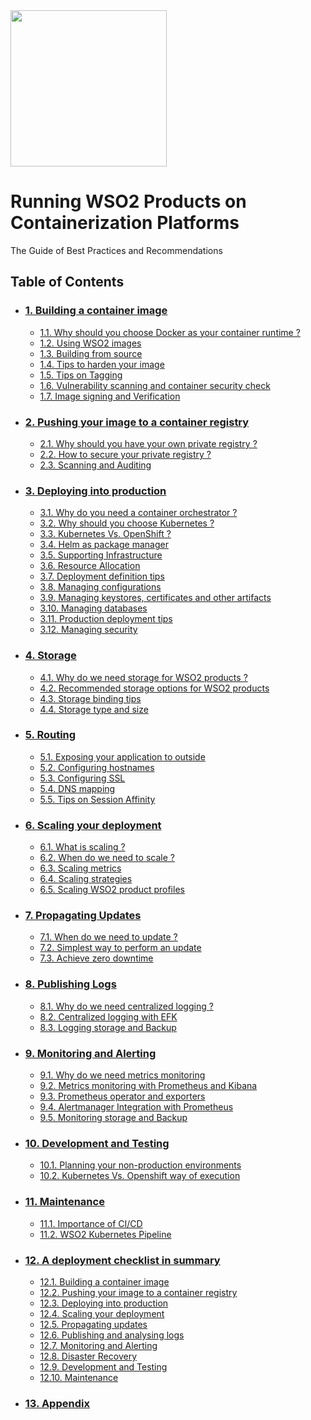 <img src="imgs/wso2.jpg" width="250">

# Running WSO2 Products on Containerization Platforms
The Guide of Best Practices and Recommendations

## Table of Contents
- ### [1. Building a container image](./build/Build.md)
    * [1.1. Why should you choose Docker as your container runtime ?](./build/Build.md#why-docker)
    * [1.2. Using WSO2 images](./build/Build.md#using-wso2-images)
    * [1.3. Building from source](./build/Build.md#building-from-source)
    * [1.4. Tips to harden your image](./build/Build.md#tips-to-harden-your-image)
    * [1.5. Tips on Tagging](./build/Build.md#tips-on-tagging)
    * [1.6. Vulnerability scanning and container security check](./build/Build.md#scanning)
    * [1.7. Image signing and Verification](./build/Build.md#signing)

- ### [2. Pushing your image to a container registry](./push/Push.md)
    * [2.1. Why should you have your own private registry ?](./push/Push.md)
    * [2.2. How to secure your private registry ?](./push/Push.md)
    * [2.3. Scanning and Auditing](./push/Push.md) 

- ### [3. Deploying into production](./deploy/Deploy.md)
    * [3.1. Why do you need a container orchestrator ?](./deploy/Deploy.md)
    * [3.2. Why should you choose Kubernetes ?](./deploy/Deploy.md)
    * [3.3. Kubernetes Vs. OpenShift ?](./deploy/Deploy.md)
    * [3.4. Helm as package manager](./deploy/Deploy.md) 
    * [3.5. Supporting Infrastructure](./deploy/Deploy.md)
    * [3.6. Resource Allocation](./deploy/Deploy.md)
    * [3.7. Deployment definition tips](./deploy/Deploy.md) 
    * [3.8. Managing configurations](./deploy/Deploy.md)  
    * [3.9. Managing keystores, certificates and other artifacts](./deploy/Deploy.md)
    * [3.10. Managing databases](./deploy/Deploy.md)
    * [3.11. Production deployment tips](./deploy/Deploy.md)
    * [3.12. Managing security](./deploy/Deploy.md)

- ### [4. Storage](https://github.com/wso2/container-guide/blob/master/store)
    * [4.1. Why do we need storage for WSO2 products ?](https://github.com/wso2/container-guide/blob/master/store/Persisting_And_Sharing.md#why-do-we-need-to-store?)
    * [4.2. Recommended storage options for WSO2 products](https://github.com/wso2/container-guide/blob/master/store/Persisting_And_Sharing.md#recommended-storage-options-for-wso2-products)
    * [4.3. Storage binding tips](https://github.com/wso2/container-guide)
    * [4.4. Storage type and size](https://github.com/wso2/container-guide)

- ### [5. Routing](https://github.com/wso2/container-guide/README.md)
    * [5.1. Exposing your application to outside](https://github.com/wso2/container-guide/blob/master/route/Routing.md#exposing-your-application-to-outside)
    * [5.2. Configuring hostnames](https://github.com/wso2/container-guide/blob/master/route/Routing.md#configuring-hostname)
    * [5.3. Configuring SSL](https://github.com/wso2/container-guide/blob/master/route/Routing.md#configuring-ssl)
    * [5.4. DNS mapping](https://github.com/wso2/container-guide/blob/master/route/Routing.md#dns-mapping)
    * [5.5. Tips on Session Affinity](https://github.com/wso2/container-guide/blob/master/route/Routing.md#tips-on-session-affinity)

- ### [6. Scaling your deployment](https://github.com/wso2/container-guide)
    * [6.1. What is scaling ?](https://github.com/wso2/container-guide/blob/master/scale/Scaling_Deployments.md#what-is-scaling?)
    * [6.2. When do we need to scale ?](https://github.com/wso2/container-guide/blob/master/scale/Scaling_Deployments.md#when-do-we-need-to-scale?)
    * [6.3. Scaling metrics](https://github.com/wso2/container-guide/blob/master/scale/Scaling_Deployments.md#scaling-metrics)
    * [6.4. Scaling strategies](https://github.com/wso2/container-guide/blob/master/scale/Scaling_Deployments.md#scaling-strategies)
    * [6.5. Scaling WSO2 product profiles](https://github.com/wso2/container-guide/blob/master/scale/Scaling_Deployments.md#scaling-wso2-product-profiles)

- ### [7. Propagating Updates](https://github.com/wso2/container-guide)
    * [7.1. When do we need to update ?](https://github.com/wso2/container-guide/blob/master/update/Propagating_Updates.md#when-do-we-need-to-update?)
    * [7.2. Simplest way to perform an update](https://github.com/wso2/container-guide/blob/master/update/Propagating_Updates.md#simplest-way-to-perform-an-update)
    * [7.3. Achieve zero downtime](https://github.com/wso2/container-guide/blob/master/update/Propagating_Updates.md#achieve-zero-downtime)

- ### [8. Publishing Logs](https://github.com/wso2/container-guide)
    * [8.1. Why do we need centralized logging ?](https://github.com/wso2/container-guide)
    * [8.2. Centralized logging with EFK](https://github.com/wso2/container-guide)
    * [8.3. Logging storage and Backup](https://github.com/wso2/container-guide)  

- ### [9. Monitoring and Alerting](https://github.com/wso2/container-guide)
    * [9.1. Why do we need metrics monitoring](https://github.com/wso2/container-guide)
    * [9.2. Metrics monitoring with Prometheus and Kibana](https://github.com/wso2/container-guide)
    * [9.3. Prometheus operator and exporters](https://github.com/wso2/container-guide)
    * [9.4. Alertmanager Integration with Prometheus](https://github.com/wso2/container-guide)
    * [9.5. Monitoring storage and Backup](https://github.com/wso2/container-guide)

- ### [10. Development and Testing](https://github.com/wso2/container-guide)
    * [10.1. Planning your non-production environments](https://github.com/wso2/container-guide)
    * [10.2. Kubernetes Vs. Openshift way of execution](https://github.com/wso2/container-guide)

- ### [11. Maintenance](https://github.com/wso2/container-guide)
    * [11.1. Importance of CI/CD](https://github.com/wso2/container-guide)
    * [11.2. WSO2 Kubernetes Pipeline](https://github.com/wso2/container-guide)

- ### [12. A deployment checklist in summary](https://github.com/wso2/container-guide)
    * [12.1. Building a container image](https://github.com/wso2/container-guide)
    * [12.2. Pushing your image to a container registry](https://github.com/wso2/container-guide)
    * [12.3. Deploying into production](https://github.com/wso2/container-guide)
    * [12.4. Scaling your deployment](https://github.com/wso2/container-guide)
    * [12.5. Propagating updates](https://github.com/wso2/container-guide)
    * [12.6. Publishing and analysing logs](https://github.com/wso2/container-guide)
    * [12.7. Monitoring and Alerting](https://github.com/wso2/container-guide)
    * [12.8. Disaster Recovery](https://github.com/wso2/container-guide)
    * [12.9. Development and Testing](https://github.com/wso2/container-guide)
    * [12.10. Maintenance](https://github.com/wso2/container-guide)

- ### [13. Appendix](https://github.com/wso2/container-guide)